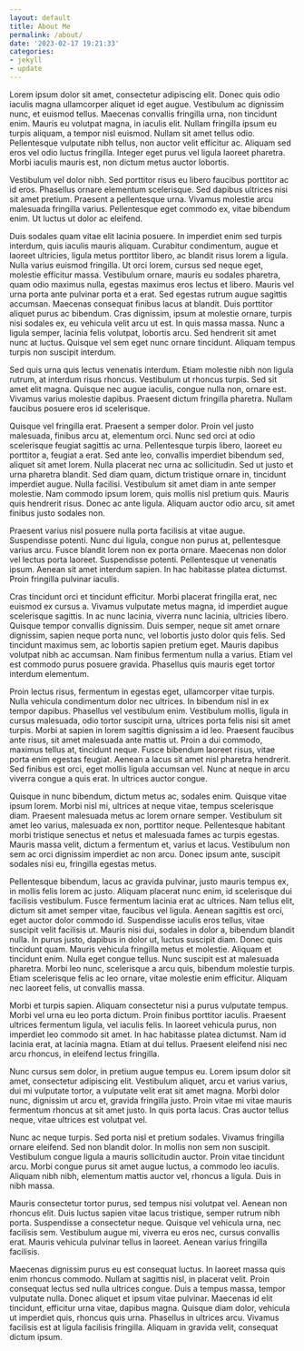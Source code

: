 ```yaml
---
layout: default
title: About Me
permalink: /about/
date: '2023-02-17 19:21:33'
categories:
- jekyll
- update
---
```

Lorem ipsum dolor sit amet, consectetur adipiscing elit. Donec quis odio iaculis magna ullamcorper aliquet id eget augue. Vestibulum ac dignissim nunc, et euismod tellus. Maecenas convallis fringilla urna, non tincidunt enim. Mauris eu volutpat magna, in iaculis elit. Nullam fringilla ipsum eu turpis aliquam, a tempor nisl euismod. Nullam sit amet tellus odio. Pellentesque vulputate nibh tellus, non auctor velit efficitur ac. Aliquam sed eros vel odio luctus fringilla. Integer eget purus vel ligula laoreet pharetra. Morbi iaculis mauris est, non dictum metus auctor lobortis.

Vestibulum vel dolor nibh. Sed porttitor risus eu libero faucibus porttitor ac id eros. Phasellus ornare elementum scelerisque. Sed dapibus ultrices nisi sit amet pretium. Praesent a pellentesque urna. Vivamus molestie arcu malesuada fringilla varius. Pellentesque eget commodo ex, vitae bibendum enim. Ut luctus ut dolor ac eleifend.

Duis sodales quam vitae elit lacinia posuere. In imperdiet enim sed turpis interdum, quis iaculis mauris aliquam. Curabitur condimentum, augue et laoreet ultricies, ligula metus porttitor libero, ac blandit risus lorem a ligula. Nulla varius euismod fringilla. Ut orci lorem, cursus sed neque eget, molestie efficitur massa. Vestibulum ornare, mauris eu sodales pharetra, quam odio maximus nulla, egestas maximus eros lectus et libero. Mauris vel urna porta ante pulvinar porta et a erat. Sed egestas rutrum augue sagittis accumsan. Maecenas consequat finibus lacus at blandit. Duis porttitor aliquet purus ac bibendum. Cras dignissim, ipsum at molestie ornare, turpis nisi sodales ex, eu vehicula velit arcu ut est. In quis massa massa. Nunc a ligula semper, lacinia felis volutpat, lobortis arcu. Sed hendrerit sit amet nunc at luctus. Quisque vel sem eget nunc ornare tincidunt. Aliquam tempus turpis non suscipit interdum.

Sed quis urna quis lectus venenatis interdum. Etiam molestie nibh non ligula rutrum, at interdum risus rhoncus. Vestibulum ut rhoncus turpis. Sed sit amet elit magna. Quisque nec augue iaculis, congue nulla non, ornare est. Vivamus varius molestie dapibus. Praesent dictum fringilla pharetra. Nullam faucibus posuere eros id scelerisque.

Quisque vel fringilla erat. Praesent a semper dolor. Proin vel justo malesuada, finibus arcu at, elementum orci. Nunc sed orci at odio scelerisque feugiat sagittis ac urna. Pellentesque turpis libero, laoreet eu porttitor a, feugiat a erat. Sed ante leo, convallis imperdiet bibendum sed, aliquet sit amet lorem. Nulla placerat nec urna ac sollicitudin. Sed ut justo et urna pharetra blandit. Sed diam quam, dictum tristique ornare in, tincidunt imperdiet augue. Nulla facilisi. Vestibulum sit amet diam in ante semper molestie. Nam commodo ipsum lorem, quis mollis nisl pretium quis. Mauris quis hendrerit risus. Donec ac ante ligula. Aliquam auctor odio arcu, sit amet finibus justo sodales non.

Praesent varius nisl posuere nulla porta facilisis at vitae augue. Suspendisse potenti. Nunc dui ligula, congue non purus at, pellentesque varius arcu. Fusce blandit lorem non ex porta ornare. Maecenas non dolor vel lectus porta laoreet. Suspendisse potenti. Pellentesque ut venenatis ipsum. Aenean sit amet interdum sapien. In hac habitasse platea dictumst. Proin fringilla pulvinar iaculis.

Cras tincidunt orci et tincidunt efficitur. Morbi placerat fringilla erat, nec euismod ex cursus a. Vivamus vulputate metus magna, id imperdiet augue scelerisque sagittis. In ac nunc lacinia, viverra nunc lacinia, ultricies libero. Quisque tempor convallis dignissim. Duis semper, neque sit amet ornare dignissim, sapien neque porta nunc, vel lobortis justo dolor quis felis. Sed tincidunt maximus sem, ac lobortis sapien pretium eget. Mauris dapibus volutpat nibh ac accumsan. Nam finibus fermentum nulla a varius. Etiam vel est commodo purus posuere gravida. Phasellus quis mauris eget tortor interdum elementum.

Proin lectus risus, fermentum in egestas eget, ullamcorper vitae turpis. Nulla vehicula condimentum dolor nec ultrices. In bibendum nisl in ex tempor dapibus. Phasellus vel vestibulum enim. Vestibulum mollis, ligula in cursus malesuada, odio tortor suscipit urna, ultrices porta felis nisi sit amet turpis. Morbi at sapien in lorem sagittis dignissim a id leo. Praesent faucibus ante risus, sit amet malesuada ante mattis ut. Proin a dui commodo, maximus tellus at, tincidunt neque. Fusce bibendum laoreet risus, vitae porta enim egestas feugiat. Aenean a lacus sit amet nisl pharetra hendrerit. Sed finibus est orci, eget mollis ligula accumsan vel. Nunc at neque in arcu viverra congue a quis erat. In ultrices auctor congue.

Quisque in nunc bibendum, dictum metus ac, sodales enim. Quisque vitae ipsum lorem. Morbi nisl mi, ultrices at neque vitae, tempus scelerisque diam. Praesent malesuada metus ac lorem ornare semper. Vestibulum sit amet leo varius, malesuada ex non, porttitor neque. Pellentesque habitant morbi tristique senectus et netus et malesuada fames ac turpis egestas. Mauris massa velit, dictum a fermentum et, varius et lacus. Vestibulum non sem ac orci dignissim imperdiet ac non arcu. Donec ipsum ante, suscipit sodales nisi eu, fringilla egestas metus.

Pellentesque bibendum, lacus ac gravida pulvinar, justo mauris tempus ex, in mollis felis lorem ac justo. Aliquam placerat nunc enim, id scelerisque dui facilisis vestibulum. Fusce fermentum lacinia erat ac ultrices. Nam tellus elit, dictum sit amet semper vitae, faucibus vel ligula. Aenean sagittis est orci, eget auctor dolor commodo id. Suspendisse iaculis eros tellus, vitae suscipit velit facilisis ut. Mauris nisi dui, sodales in dolor a, bibendum blandit nulla. In purus justo, dapibus in dolor ut, luctus suscipit diam. Donec quis tincidunt quam. Mauris vehicula fringilla metus et molestie. Aliquam et tincidunt enim. Nulla eget congue tellus. Nunc suscipit est at malesuada pharetra. Morbi leo nunc, scelerisque a arcu quis, bibendum molestie turpis. Etiam scelerisque felis ac leo ornare, vitae molestie enim efficitur. Aliquam nec laoreet felis, ut convallis massa.

Morbi et turpis sapien. Aliquam consectetur nisi a purus vulputate tempus. Morbi vel urna eu leo porta dictum. Proin finibus porttitor iaculis. Praesent ultrices fermentum ligula, vel iaculis felis. In laoreet vehicula purus, non imperdiet leo commodo sit amet. In hac habitasse platea dictumst. Nam id lacinia erat, at lacinia magna. Etiam at dui tellus. Praesent eleifend nisi nec arcu rhoncus, in eleifend lectus fringilla.

Nunc cursus sem dolor, in pretium augue tempus eu. Lorem ipsum dolor sit amet, consectetur adipiscing elit. Vestibulum aliquet, arcu et varius varius, dui mi vulputate tortor, a vulputate velit erat sit amet magna. Morbi dolor nunc, dignissim ut arcu et, gravida fringilla justo. Proin vitae mi vitae mauris fermentum rhoncus at sit amet justo. In quis porta lacus. Cras auctor tellus neque, vitae ultrices est volutpat vel.

Nunc ac neque turpis. Sed porta nisl et pretium sodales. Vivamus fringilla ornare eleifend. Sed non blandit dolor. In mollis non sem non suscipit. Vestibulum congue ligula a mauris sollicitudin auctor. Proin vitae tincidunt arcu. Morbi congue purus sit amet augue luctus, a commodo leo iaculis. Aliquam nibh nibh, elementum mattis auctor vel, rhoncus a ligula. Duis in nibh massa.

Mauris consectetur tortor purus, sed tempus nisi volutpat vel. Aenean non rhoncus elit. Duis luctus sapien vitae lacus tristique, semper rutrum nibh porta. Suspendisse a consectetur neque. Quisque vel vehicula urna, nec facilisis sem. Vestibulum augue mi, viverra eu eros nec, cursus convallis erat. Mauris vehicula pulvinar tellus in laoreet. Aenean varius fringilla facilisis.

Maecenas dignissim purus eu est consequat luctus. In laoreet massa quis enim rhoncus commodo. Nullam at sagittis nisl, in placerat velit. Proin consequat lectus sed nulla ultrices congue. Duis a tempus massa, tempor vulputate nulla. Donec aliquet et ipsum vitae pulvinar. Maecenas id elit tincidunt, efficitur urna vitae, dapibus magna. Quisque diam dolor, vehicula ut imperdiet quis, rhoncus quis urna. Phasellus in ultrices arcu. Vivamus facilisis est at ligula facilisis fringilla. Aliquam in gravida velit, consequat dictum ipsum.